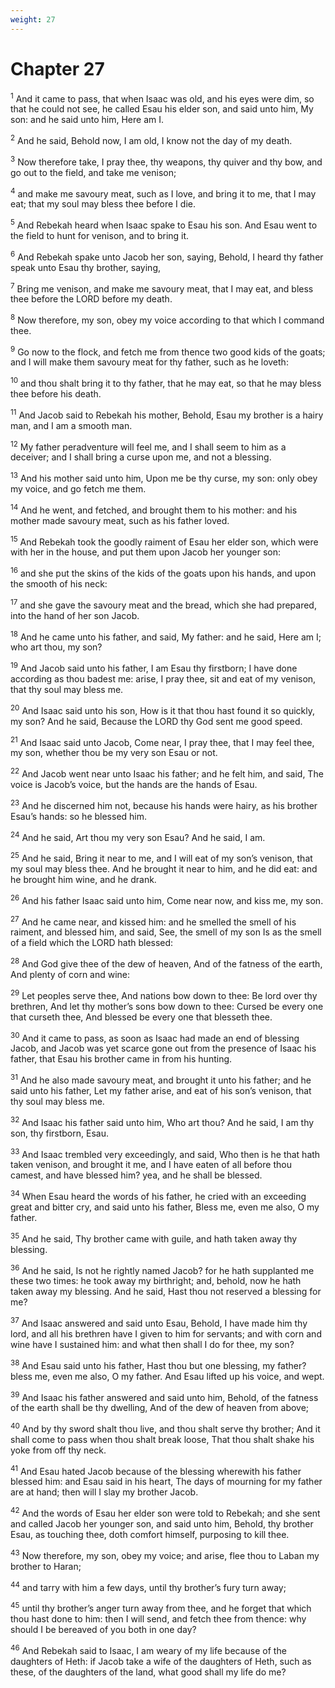 ```yaml
---
weight: 27
---
```


# Chapter 27

<sup>1</sup> And it came to pass, that when Isaac was old, and his eyes were dim, so that he could not see, he called Esau his elder son, and said unto him, My son: and he said unto him, Here am I. 

<sup>2</sup> And he said, Behold now, I am old, I know not the day of my death. 

<sup>3</sup> Now therefore take, I pray thee, thy weapons, thy quiver and thy bow, and go out to the field, and take me venison; 

<sup>4</sup> and make me savoury meat, such as I love, and bring it to me, that I may eat; that my soul may bless thee before I die. 

<sup>5</sup> And Rebekah heard when Isaac spake to Esau his son. And Esau went to the field to hunt for venison, and to bring it. 

<sup>6</sup> And Rebekah spake unto Jacob her son, saying, Behold, I heard thy father speak unto Esau thy brother, saying, 

<sup>7</sup> Bring me venison, and make me savoury meat, that I may eat, and bless thee before the LORD before my death. 

<sup>8</sup> Now therefore, my son, obey my voice according to that which I command thee. 

<sup>9</sup> Go now to the flock, and fetch me from thence two good kids of the goats; and I will make them savoury meat for thy father, such as he loveth: 

<sup>10</sup> and thou shalt bring it to thy father, that he may eat, so that he may bless thee before his death. 

<sup>11</sup> And Jacob said to Rebekah his mother, Behold, Esau my brother is a hairy man, and I am a smooth man. 

<sup>12</sup> My father peradventure will feel me, and I shall seem to him as a deceiver; and I shall bring a curse upon me, and not a blessing. 

<sup>13</sup> And his mother said unto him, Upon me be thy curse, my son: only obey my voice, and go fetch me them. 

<sup>14</sup> And he went, and fetched, and brought them to his mother: and his mother made savoury meat, such as his father loved. 

<sup>15</sup> And Rebekah took the goodly raiment of Esau her elder son, which were with her in the house, and put them upon Jacob her younger son: 

<sup>16</sup> and she put the skins of the kids of the goats upon his hands, and upon the smooth of his neck: 

<sup>17</sup> and she gave the savoury meat and the bread, which she had prepared, into the hand of her son Jacob. 

<sup>18</sup> And he came unto his father, and said, My father: and he said, Here am I; who art thou, my son? 

<sup>19</sup> And Jacob said unto his father, I am Esau thy firstborn; I have done according as thou badest me: arise, I pray thee, sit and eat of my venison, that thy soul may bless me. 

<sup>20</sup> And Isaac said unto his son, How is it that thou hast found it so quickly, my son? And he said, Because the LORD thy God sent me good speed. 

<sup>21</sup> And Isaac said unto Jacob, Come near, I pray thee, that I may feel thee, my son, whether thou be my very son Esau or not. 

<sup>22</sup> And Jacob went near unto Isaac his father; and he felt him, and said, The voice is Jacob’s voice, but the hands are the hands of Esau. 

<sup>23</sup> And he discerned him not, because his hands were hairy, as his brother Esau’s hands: so he blessed him. 

<sup>24</sup> And he said, Art thou my very son Esau? And he said, I am. 

<sup>25</sup> And he said, Bring it near to me, and I will eat of my son’s venison, that my soul may bless thee. And he brought it near to him, and he did eat: and he brought him wine, and he drank. 

<sup>26</sup> And his father Isaac said unto him, Come near now, and kiss me, my son. 

<sup>27</sup> And he came near, and kissed him: and he smelled the smell of his raiment, and blessed him, and said, See, the smell of my son Is as the smell of a field which the LORD hath blessed: 

<sup>28</sup> And God give thee of the dew of heaven, And of the fatness of the earth, And plenty of corn and wine: 

<sup>29</sup> Let peoples serve thee, And nations bow down to thee: Be lord over thy brethren, And let thy mother’s sons bow down to thee: Cursed be every one that curseth thee, And blessed be every one that blesseth thee. 

<sup>30</sup> And it came to pass, as soon as Isaac had made an end of blessing Jacob, and Jacob was yet scarce gone out from the presence of Isaac his father, that Esau his brother came in from his hunting. 

<sup>31</sup> And he also made savoury meat, and brought it unto his father; and he said unto his father, Let my father arise, and eat of his son’s venison, that thy soul may bless me. 

<sup>32</sup> And Isaac his father said unto him, Who art thou? And he said, I am thy son, thy firstborn, Esau. 

<sup>33</sup> And Isaac trembled very exceedingly, and said, Who then is he that hath taken venison, and brought it me, and I have eaten of all before thou camest, and have blessed him? yea, and he shall be blessed. 

<sup>34</sup> When Esau heard the words of his father, he cried with an exceeding great and bitter cry, and said unto his father, Bless me, even me also, O my father. 

<sup>35</sup> And he said, Thy brother came with guile, and hath taken away thy blessing. 

<sup>36</sup> And he said, Is not he rightly named Jacob? for he hath supplanted me these two times: he took away my birthright; and, behold, now he hath taken away my blessing. And he said, Hast thou not reserved a blessing for me? 

<sup>37</sup> And Isaac answered and said unto Esau, Behold, I have made him thy lord, and all his brethren have I given to him for servants; and with corn and wine have I sustained him: and what then shall I do for thee, my son? 

<sup>38</sup> And Esau said unto his father, Hast thou but one blessing, my father? bless me, even me also, O my father. And Esau lifted up his voice, and wept. 

<sup>39</sup> And Isaac his father answered and said unto him, Behold, of the fatness of the earth shall be thy dwelling, And of the dew of heaven from above; 

<sup>40</sup> And by thy sword shalt thou live, and thou shalt serve thy brother; And it shall come to pass when thou shalt break loose, That thou shalt shake his yoke from off thy neck. 

<sup>41</sup> And Esau hated Jacob because of the blessing wherewith his father blessed him: and Esau said in his heart, The days of mourning for my father are at hand; then will I slay my brother Jacob. 

<sup>42</sup> And the words of Esau her elder son were told to Rebekah; and she sent and called Jacob her younger son, and said unto him, Behold, thy brother Esau, as touching thee, doth comfort himself, purposing to kill thee. 

<sup>43</sup> Now therefore, my son, obey my voice; and arise, flee thou to Laban my brother to Haran; 

<sup>44</sup> and tarry with him a few days, until thy brother’s fury turn away; 

<sup>45</sup> until thy brother’s anger turn away from thee, and he forget that which thou hast done to him: then I will send, and fetch thee from thence: why should I be bereaved of you both in one day? 

<sup>46</sup> And Rebekah said to Isaac, I am weary of my life because of the daughters of Heth: if Jacob take a wife of the daughters of Heth, such as these, of the daughters of the land, what good shall my life do me? 


